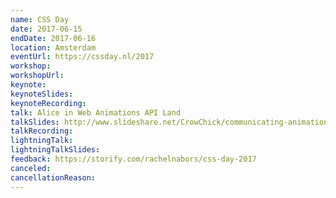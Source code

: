 ```yaml
---
name: CSS Day
date: 2017-06-15
endDate: 2017-06-16
location: Amsterdam
eventUrl: https://cssday.nl/2017
workshop:
workshopUrl:
keynote:
keynoteSlides:
keynoteRecording:
talk: Alice in Web Animations API Land
talkSlides: http://www.slideshare.net/CrowChick/communicating-animation-slides
talkRecording:
lightningTalk:
lightningTalkSlides:
feedback: https://storify.com/rachelnabors/css-day-2017
canceled:
cancellationReason:
---
```


